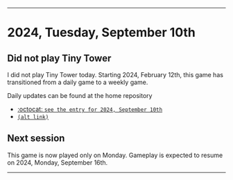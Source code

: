 
***

# 2024, Tuesday, September 10th

## Did not play Tiny Tower

<!-- TODO: For each weekly entry, make sure the date is correct. The day of the week should be modified in 4 places !-->

I did not play Tiny Tower today. Starting 2024, February 12th, this game has transitioned from a daily game to a weekly game.

Daily updates can be found at the home repository

- [:octocat: `see the entry for 2024, September 10th`](https://github.com/seanpm2001/SeansLifeArchive_Images_TinyTower/tree/master/tiny%20tower/2024/09_September/10/) 
- [`(alt link)`](/tiny%20tower/2024/09_September/10/)

## Next session

This game is now played only on Monday. Gameplay is expected to resume on 2024, Monday, September 16th.

***
